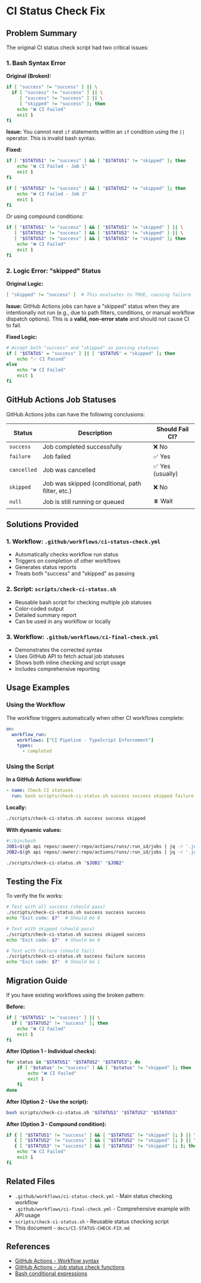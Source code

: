 # CI Status Check Fix

## Problem Summary

The original CI status check script had two critical issues:

### 1. **Bash Syntax Error**

**Original (Broken):**
```bash
if [ "success" != "success" ] || \
  if [ "success" != "success" ] || \
     [ "success" != "success" ] || \
     [ "skipped" != "success" ]; then
    echo "❌ CI Failed"
    exit 1
fi
```

**Issue:** You cannot nest `if` statements within an `if` condition using the `||` operator. This is invalid bash syntax.

**Fixed:**
```bash
if [ "$STATUS1" != "success" ] && [ "$STATUS1" != "skipped" ]; then
    echo "❌ CI Failed - Job 1"
    exit 1
fi

if [ "$STATUS2" != "success" ] && [ "$STATUS2" != "skipped" ]; then
    echo "❌ CI Failed - Job 2"
    exit 1
fi
```

Or using compound conditions:
```bash
if [ "$STATUS1" != "success" ] && [ "$STATUS1" != "skipped" ] || \
   [ "$STATUS2" != "success" ] && [ "$STATUS2" != "skipped" ] || \
   [ "$STATUS3" != "success" ] && [ "$STATUS3" != "skipped" ]; then
    echo "❌ CI Failed"
    exit 1
fi
```

### 2. **Logic Error: "skipped" Status**

**Original Logic:**
```bash
[ "skipped" != "success" ]  # This evaluates to TRUE, causing failure
```

**Issue:** GitHub Actions jobs can have a "skipped" status when they are intentionally not run (e.g., due to path filters, conditions, or manual workflow dispatch options). This is a **valid, non-error state** and should not cause CI to fail.

**Fixed Logic:**
```bash
# Accept both "success" and "skipped" as passing statuses
if [ "$STATUS" = "success" ] || [ "$STATUS" = "skipped" ]; then
    echo "✅ CI Passed"
else
    echo "❌ CI Failed"
    exit 1
fi
```

## GitHub Actions Job Statuses

GitHub Actions jobs can have the following conclusions:

| Status | Description | Should Fail CI? |
|--------|-------------|----------------|
| `success` | Job completed successfully | ❌ No |
| `failure` | Job failed | ✅ Yes |
| `cancelled` | Job was cancelled | ✅ Yes (usually) |
| `skipped` | Job was skipped (conditional, path filter, etc.) | ❌ No |
| `null` | Job is still running or queued | ⏸️ Wait |

## Solutions Provided

### 1. **Workflow: `.github/workflows/ci-status-check.yml`**
   - Automatically checks workflow run status
   - Triggers on completion of other workflows
   - Generates status reports
   - Treats both "success" and "skipped" as passing

### 2. **Script: `scripts/check-ci-status.sh`**
   - Reusable bash script for checking multiple job statuses
   - Color-coded output
   - Detailed summary report
   - Can be used in any workflow or locally

### 3. **Workflow: `.github/workflows/ci-final-check.yml`**
   - Demonstrates the corrected syntax
   - Uses GitHub API to fetch actual job statuses
   - Shows both inline checking and script usage
   - Includes comprehensive reporting

## Usage Examples

### Using the Workflow
The workflow triggers automatically when other CI workflows complete:

```yaml
on:
  workflow_run:
    workflows: ["CI Pipeline - TypeScript Enforcement"]
    types:
      - completed
```

### Using the Script

**In a GitHub Actions workflow:**
```yaml
- name: Check CI statuses
  run: bash scripts/check-ci-status.sh success success skipped failure
```

**Locally:**
```bash
./scripts/check-ci-status.sh success success skipped
```

**With dynamic values:**
```bash
#!/bin/bash
JOB1=$(gh api repos/:owner/:repo/actions/runs/:run_id/jobs | jq -r '.jobs[0].conclusion')
JOB2=$(gh api repos/:owner/:repo/actions/runs/:run_id/jobs | jq -r '.jobs[1].conclusion')

./scripts/check-ci-status.sh "$JOB1" "$JOB2"
```

## Testing the Fix

To verify the fix works:

```bash
# Test with all success (should pass)
./scripts/check-ci-status.sh success success success
echo "Exit code: $?"  # Should be 0

# Test with skipped (should pass)
./scripts/check-ci-status.sh success skipped success
echo "Exit code: $?"  # Should be 0

# Test with failure (should fail)
./scripts/check-ci-status.sh success failure success
echo "Exit code: $?"  # Should be 1
```

## Migration Guide

If you have existing workflows using the broken pattern:

**Before:**
```bash
if [ "$STATUS1" != "success" ] || \
  if [ "$STATUS2" != "success" ]; then
    echo "❌ CI Failed"
    exit 1
fi
```

**After (Option 1 - Individual checks):**
```bash
for status in "$STATUS1" "$STATUS2" "$STATUS3"; do
    if [ "$status" != "success" ] && [ "$status" != "skipped" ]; then
        echo "❌ CI Failed"
        exit 1
    fi
done
```

**After (Option 2 - Use the script):**
```bash
bash scripts/check-ci-status.sh "$STATUS1" "$STATUS2" "$STATUS3"
```

**After (Option 3 - Compound condition):**
```bash
if { [ "$STATUS1" != "success" ] && [ "$STATUS1" != "skipped" ]; } || \
   { [ "$STATUS2" != "success" ] && [ "$STATUS2" != "skipped" ]; } || \
   { [ "$STATUS3" != "success" ] && [ "$STATUS3" != "skipped" ]; }; then
    echo "❌ CI Failed"
    exit 1
fi
```

## Related Files

- `.github/workflows/ci-status-check.yml` - Main status checking workflow
- `.github/workflows/ci-final-check.yml` - Comprehensive example with API usage
- `scripts/check-ci-status.sh` - Reusable status checking script
- This document - `docs/CI-STATUS-CHECK-FIX.md`

## References

- [GitHub Actions - Workflow syntax](https://docs.github.com/en/actions/using-workflows/workflow-syntax-for-github-actions)
- [GitHub Actions - Job status check functions](https://docs.github.com/en/actions/learn-github-actions/expressions#status-check-functions)
- [Bash conditional expressions](https://www.gnu.org/software/bash/manual/html_node/Bash-Conditional-Expressions.html)
